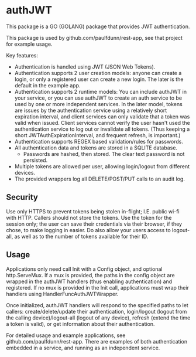 # authJWT
This package is a GO (GOLANG) package that provides JWT authentication.

This package is used by github.com/paulfdunn/rest-app, see that project for example usage.

Key features:
* Authentication is handled using JWT (JSON Web Tokens).
* Authentication supports 2 user creation models: anyone can create a login, or only a registered user can create a new login. The later is the default in the example app.
* Authentication supports 2 runtime models: You can include authJWT in your service, or you can use authJWT to create an auth service to be used by one or more independent services. In the later model, tokens are issues by the authentication service using a relatively short expiration interval, and client services can only validate that a token was valid when issued. Client services cannot verify the user hasn't used the authentication service to log out or invalidate all tokens. (Thus keeping a short JWTAuthExpirationInterval, and frequent refresh, is important.)
* Authentication supports REGEX based validation/rules for passwords.
* All authentication data and tokens are stored in a SQLITE database.
  * Passwords are hashed, then stored. The clear text password is not persisted.
* Multiple tokens are allowed per user, allowing login/logout from different devices.
* The provided wrappers log all DELETE/POST/PUT calls to an audit log.

## Security
Use only HTTPS to prevent tokens being stolen in-flight; I.E. public wi-fi with HTTP. Callers should not store the tokens. Use the token for the session only; the user can save their credentials via their browser, if they chose, to make logging in easier. Do also allow your users access to logout-all, as well as to the number of tokens available for their ID.

## Usage
Applications only need call Init with a Config object, and optional http.ServeMux. If a mux is provided, the paths in the config object are wrapped in the authJWT handlers (thus enabling authentication) and registered. If no mux is provided in the Init call, applications must wrap their handlers using HandlerFuncAuthJWTWrapper. 

Once initialized, authJWT handlers will respond to the specified paths to let callers: create/delete/update their authentication, login/logout (logout from the calling device)/logout-all (logout of any device), refresh (extend the time a token is valid), or get information about their authentication.

For detailed usage and example applications, see github.com/paulfdunn/rest-app. There are examples of both authentication embedded in a service, and running as an independent service.
